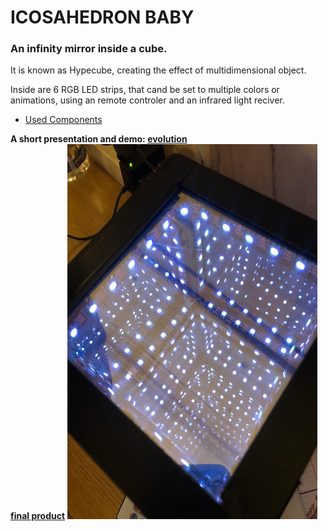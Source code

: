 # ICOSAHEDRON BABY

### An infinity mirror inside a cube.
It is known as Hypecube, creating the effect of multidimensional object.

Inside are 6 RGB LED strips, that cand be set to multiple colors or animations, 
using an remote controler and an infrared light reciver.

* [Used Components](https://docs.google.com/spreadsheets/d/1Htry010sDG5Vxl1XxuDkIDsEU6a6pIBbHVVmY9l-o_E/edit#gid=484340765)  

**A short presentation and demo: [evolution](https://drive.google.com/open?id=1ffBExUceV05RHkayvH2jrAm2v2oS4QK4)**  <br>
**[final product](https://drive.google.com/open?id=1AQtQyVi8Ibi9vNcS2-AIZLeHOFujt629)**
<img src="pictures/icosahedron1.jpeg" width=400, height=600>
